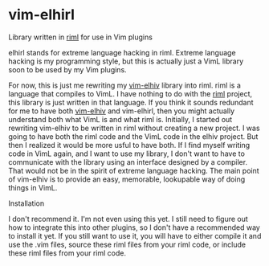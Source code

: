 # vim-elhirl
Library written in [riml](https://github.com/luke-gru/riml) for use in Vim plugins

elhirl stands for extreme language hacking in riml. Extreme language hacking is my programming style, but this is actually just a VimL library soon to be used by my Vim plugins.

For now, this is just me rewriting my [vim-elhiv](https://github.com/still-dreaming-1/vim-elhiv) library into riml. riml is a language that compiles to VimL. I have nothing to do with the [riml](https://github.com/luke-gru/riml) project, this library is just written in that language. If you think it sounds redundant for me to have both [vim-elhiv](https://github.com/still-dreaming-1/vim-elhiv) and vim-elhirl, then you might actually understand both what VimL is and what riml is. Initially, I started out rewriting vim-elhiv to be written in riml without creating a new project. I was going to have both the riml code and the VimL code in the elhiv project. But then I realized it would be more usful to have both. If I find myself writing code in VimL again, and I want to use my library, I don't want to have to communicate with the library using an interface designed by a compiler. That would not be in the spirit of extreme language hacking. The main point of vim-elhiv is to provide an easy, memorable, lookupable way of doing things in VimL.

Installation

I don't recommend it. I'm not even using this yet. I still need to figure out how to integrate this into other plugins, so I don't have a recommended way to install it yet. If you still want to use it, you will have to either compile it and use the .vim files, source these riml files from your riml code, or include these riml files from your riml code.
